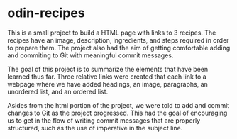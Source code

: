 # odin-recipes
This is a small project to build a HTML page with links to 3 recipes. The recipes
have an image, description, ingredients, and steps required in order to prepare them. The project
also had the aim of getting comfortable adding and commiting to Git with meaningful commit messages.

The goal of this project is to summarize the elements that have been learned thus far. Three relative 
links were created that each link to a webpage where we have added headings, an image, paragraphs, 
an unordered list, and an ordered list.

Asides from the html portion of the project, we were told to add and commit changes to Git as the project
progressed. This had the goal of encouraging us to get in the flow of writing commit messages that are 
properly structured, such as the use of imperative in the subject line.
